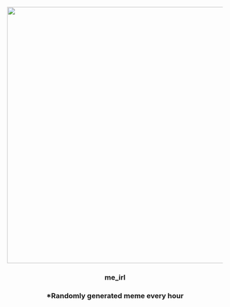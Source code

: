 <p align="center">
        <img src="https://i.redd.it/suebpq8cjfs81.jpg" width="600" height="600">
        </p>
        <h3 align="center">me_irl</h3>
        <h3 align="center">*Randomly generated meme every hour</h3>
    